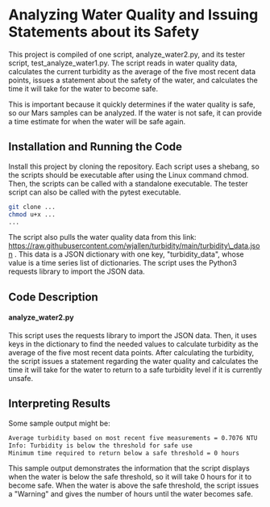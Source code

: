# Analyzing Water Quality and Issuing Statements about its Safety

This project is compiled of one script, analyze\_water2.py, and its tester script, test\_analyze\_water1.py. The script reads in water quality data, calculates the current turbidity as the average of the five most recent data points, issues a statement about the safety of the water, and calculates the time it will take for the water to become safe. 

This is important because it quickly determines if the water quality is safe, so our Mars samples can be analyzed. If the water is not safe, it can provide a time estimate for when the water will be safe again.

## Installation and Running the Code

Install this project by cloning the repository. Each script uses a shebang, so the scripts should be executable after using the Linux command chmod. Then, the scripts can be called with a standalone executable. The tester script can also be called with the pytest executable.

```bash
git clone ...
chmod u+x ...
...
```
The script also pulls the water quality data from this link: https://raw.githubusercontent.com/wjallen/turbidity/main/turbidity\_data.json . This data is a JSON dictionary with one key, "turbidity\_data", whose value is a time series list of dictionaries. The script uses the Python3 requests library to import the JSON data.

## Code Description 

#### analyze\_water2.py

This script uses the requests library to import the JSON data. Then, it uses keys in the dictionary to find the needed values to calculate turbidity as the average of the five most recent data points. After calculating the turbidity, the script issues a statement regarding the water quality and calculates the time it will take for the water to return to a safe turbidity level if it is currently unsafe. 

## Interpreting Results

Some sample output might be:

```bash
Average turbidity based on most recent five measurements = 0.7076 NTU
Info: Turbidity is below the threshold for safe use
Minimum time required to return below a safe threshold = 0 hours
```

This sample output demonstrates the information that the script displays when the water is below the safe threshold, so it will take 0 hours for it to become safe. When the water is above the safe threshold, the script issues a "Warning" and gives the number of hours until the water becomes safe. 
